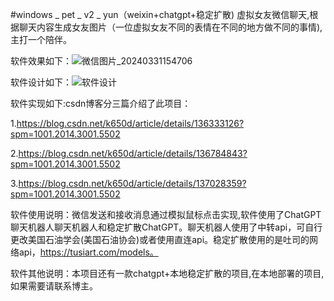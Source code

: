 #windows _ pet _ v2 _ yun（weixin+chatgpt+稳定扩散)
虚拟女友微信聊天,根据聊天内容生成女友图片（一位虚拟女友不同的表情在不同的地方做不同的事情),主打一个陪伴。

软件效果如下：![微信图片_20240331154706](https://github.com/dognamepander/windows_pet_v2_yun/assets/119275007/446ee959-048a-429e-a61c-324b7afda816)

软件设计如下：![软件设计](https://github.com/dognamepander/windows_pet_v2_yun/assets/119275007/9cdfe2dc-d6cd-4f25-9d3f-74f5f508faea)

软件实现如下:csdn博客分三篇介绍了此项目：

1.https://blog.csdn.net/k650d/article/details/136333126?spm=1001.2014.3001.5502

2.https://blog.csdn.net/k650d/article/details/136784843?spm=1001.2014.3001.5502

3.https://blog.csdn.net/k650d/article/details/137028359?spm=1001.2014.3001.5502

软件使用说明：微信发送和接收消息通过模拟鼠标点击实现,软件使用了ChatGPT聊天机器人聊天机器人和稳定扩散ChatGPT。聊天机器人使用了中转api，可自行更改美国石油学会(美国石油协会)或者使用直连api。稳定扩散使用的是吐司的网络api，https://tusiart.com/models。

软件其他说明：本项目还有一款chatgpt+本地稳定扩散的项目,在本地部署的项目,如果需要请联系博主。
